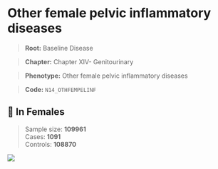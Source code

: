 # Other female pelvic inflammatory diseases

> **Root:** Baseline Disease  

> **Chapter:** Chapter XIV- Genitourinary  

> **Phenotype:** Other female pelvic inflammatory diseases  

> **Code:** `N14_OTHFEMPELINF`

## 👩 In Females  
> Sample size: **109961**  
> Cases: **1091**  
> Controls: **108870**
<img src="/Disease/Figures/ALL/Baseline/N14_OTHFEMPELINF.png"/>
<CsvTable src="/Disease_Data/ALL/Baseline/LG_N14_OTHFEMPELINF.csv" label="🔍 View full results" />
